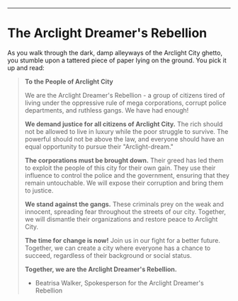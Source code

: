 ---
# The Arclight Dreamer's Rebellion

As you walk through the dark, damp alleyways of the Arclight City ghetto, you stumble upon a tattered piece of paper lying on the ground. You pick it up and read:

> **To the People of Arclight City**
> 
> We are the Arclight Dreamer's Rebellion - a group of citizens tired of living under the oppressive rule of mega corporations, corrupt police departments, and ruthless gangs. We have had enough!
> 
> **We demand justice for all citizens of Arclight City.** The rich should not be allowed to live in luxury while the poor struggle to survive. The powerful should not be above the law, and everyone should have an equal opportunity to pursue their "Arclight-dream."
> 
> **The corporations must be brought down.** Their greed has led them to exploit the people of this city for their own gain. They use their influence to control the police and the government, ensuring that they remain untouchable. We will expose their corruption and bring them to justice.
> 
> **We stand against the gangs.** These criminals prey on the weak and innocent, spreading fear throughout the streets of our city. Together, we will dismantle their organizations and restore peace to Arclight City.
> 
> **The time for change is now!** Join us in our fight for a better future. Together, we can create a city where everyone has a chance to succeed, regardless of their background or social status.
> 
> **Together, we are the Arclight Dreamer's Rebellion.**
> 
> - Beatrisa Walker, Spokesperson for the Arclight Dreamer's Rebellion